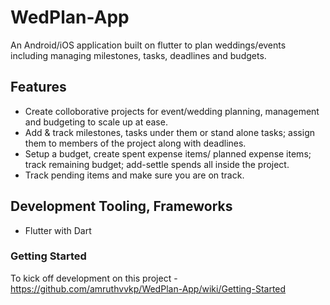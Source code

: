 # WedPlan-App
An Android/iOS application built on flutter to plan weddings/events including managing milestones, tasks, deadlines and budgets.

## Features
* Create colloborative projects for event/wedding planning, management and budgeting to scale up at ease.
* Add & track milestones, tasks under them or stand alone tasks; assign them to members of the project along with deadlines.
* Setup a budget, create spent expense items/ planned expense items; track remaining budget; add-settle spends all inside the project.
* Track pending items and make sure you are on track.

## Development Tooling, Frameworks
* Flutter with Dart

### Getting Started
To kick off development on this project - https://github.com/amruthvvkp/WedPlan-App/wiki/Getting-Started
